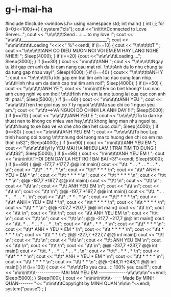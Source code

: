 # g-i-mai-ha
#include <iostream>
#include <windows.h>
using namespace std;
int main()
{
    int i,j;
    for (i=0;i<=100;i++) {
        system("cls");
        cout <<"\n\t\t\tConnected to Love Server...";
        cout << "\n\n\t\t\tSend ...::... to my love !";
        cout << "\n\n\t\t__________________________________________";
        cout << "\n\n\n\t\t\t\tLoading   "<<i<<" %"<<endl;
    if (i==10) { cout << "\n\n\t\t\tT            " ;
                    cout <<"\n\n\n\t\tANH CO DIEU MUON NOI VOI EM.EM HAY LANG NGHE NHE!!!   ";
                    Sleep(4000);          }
                    if (i==20) {cout <<"\n\n\n\t\tLoading....";
                    Sleep(3000); }
    if (i==30) {
        cout << "\n\n\t\t\tANH                    ";
        cout << "\n\n\n\t\tNgay tu khi gap em anh da bi cam nang cau mat roi. \n\t\tAnh da lo nhu chung ta da tung gap nhau vay!";
        Sleep(4000);
    }
    if (i==40) {
        cout<< "\n\n\t\t\tANH   Y                  ";
        cout << "\n\n\n\t\tTu khi gap em trai tim anh luc nao cung loan nhip. \n\t\tHinh nhu em da danh cap trai tim anh roi!";
        Sleep(4000);
    }
    if (i==50) {
        cout << "\n\n\t\t\tANH   YE               ";
        cout << "\n\n\n\t\tEm co biet khong? Luc nao anh cung nghi ve em thoi! \n\t\tHinh nhu em la me tuong lai cua cac con anh thi phai.";
        Sleep(5000);
    }
    if (i==60) {
        cout << "\n\n\t\t\tANH    YEU            ";
        cout << "\n\n\n\t\tTren the gioi nay co 7 ty nguoi \n\t\tMa sao chi co 1 nguoi yeu em.";
        cout << "\n\t\t==>VA NGUOI DO CHINH LA ANH DAY !!!";
        Sleep(5000);
    }
    if (i==70) {
        cout << "\n\n\t\t\tANH    YEU    E       ";
        cout << "\n\n\n\t\tTo la dan ky thuat nen to khong co nhieu van hay,\n\t\t khong lang man nhu nguoi ta. \n\t\tNhung to se bao ve va che cho den het cuoc doi!";
        Sleep(4000);
    }
    if (i==80) {
        cout << "\n\n\t\t\tANH    YEU    EM       ";
        cout << "\n\n\n\t\tTo hoc Lap trinh huong doi tuong \n\t\tnhung doi tuong ma to huong den chi co em ma thoi!  \nS2";
        Sleep(4000);
    }
    if (i==90) {
        cout << "\n\n\t\t\tANH    YEU    EM       ";
        cout << "\n\n\n\t\tHyHy YEU MAI HA NHIEU LAM ! TRAI TIM TO DUNG !  \n\t\tS2";
        Sleep(5000);
    }
    if (i==98) {
        cout << "\n\n\t\t\tANH    YEU    EM   !    ";
        cout << "\n\n\n\t\tTHOI DEN DAY LA HET ROI! BAI BAI <3!"<<endl;
        Sleep(5000);
    }
    if (i==99) {
	@@ -177,7 +177,7 @@ int main()
                cout << "\t\t. * .     . * .                       . * .     . * .                   \n";
               cout <<  "\t\t*     .       *                     *       .       *                 \n";
                cout << "\t\t*             *                      *              *                   \n";
                cout << "\t\t*   ANH        *     YEU               *    EM   *                    \n";
                cout << "\t\t  *        *                            *        *                     \n";
                cout << "\t\t    *    *                                *    *                      \n";
                cout << "\t\t       *                                     *                         \n";
	@@ -187,7 +187,7 @@ int main()
                cout << "\t\t                                                                       \n";
                cout << "\t\t                                                                       \n";
                cout << "\t\t                                                                       \n";
                cout << "\t\t     ANH             YEU                          EM                           \n";
                cout << "\t\t                                                                       \n";
                cout << "\t\t                                                                       \n";
                cout << "\t\t                                                                       \n";
	@@ -197,7 +197,7 @@ int main()
                cout << "\t\t. * .     . * .                       . * .     . * .                   \n";
               cout <<  "\t\t*     .       *                     *       .       *                 \n";
                cout << "\t\t*             *                      *              *                   \n";
                cout << "\t\t*   ANH        *     YEU               *    EM   *                    \n";
                cout << "\t\t  *        *                            *        *                     \n";
                cout << "\t\t    *    *                                *    *                      \n";
                cout << "\t\t       *                                     *                         \n";
	@@ -207,7 +207,7 @@ int main()
                cout << "\t\t                                                                       \n";
                cout << "\t\t                                                                       \n";
                cout << "\t\t                                                                       \n";
                cout << "\t\t     ANH             YEU                          EM                           \n";
                cout << "\t\t                                                                       \n";
                cout << "\t\t                                                                       \n";
                cout << "\t\t                                                                       \n";
	@@ -217,7 +217,7 @@ int main()
                cout << "\t\t. * .     . * .                       . * .     . * .                   \n";
                cout <<  "\t\t*     .       *                     *       .       *                 \n";
                cout << "\t\t*              *                     *              *                   \n";
                cout << "\t\t*   ANH        *     YEU               *    EM     *                    \n";
                cout << "\t\t  *        *                            *        *                     \n";
                cout << "\t\t    *    *                                *    *                      \n";
                cout << "\t\t       *                                     *                         \n";
	@@ -227,7 +227,7 @@ int main()
                cout << "\t\t                                                                       \n";
                cout << "\t\t                                                                       \n";
                cout << "\t\t                                                                       \n";
                cout << "\t\t     ANH             YEU                          EM                           \n";
                cout << "\t\t                                                                       \n";
                cout << "\t\t                                                                       \n";
                cout << "\t\t                                                                       \n";
	@@ -237,7 +237,7 @@ int main()
                cout << "\t\t. * .     . * .                       . * .     . * .                   \n";
                cout <<  "\t\t*     .       *                     *       .       *                 \n";
                cout << "\t\t*              *                     *              *                   \n";
                cout << "\t\t*   ANH        *     YEU               *    EM   *                    \n";
                cout << "\t\t  *        *                            *        *                     \n";
                cout << "\t\t    *    *                                *    *                      \n";
                cout << "\t\t       *                                     *                         \n";
	@@ -248,11 +248,11 @@ int main()
    }
    if (i==100) {
        cout << "\n\n\t\tTo yeu cau.. ::  100% yeu cau!!!";
        cout << "\n\n\n\t\t\t------------ MAI MAI YEU EM --------------\n\n\n\n\n"<<endl;
        Sleep(5000);
    }
    Sleep(100);
    }
    cout << "\n\n\n\n\t\t\t------Made By MINH QUAN-------    "<< "\n\n\t\t\tCopyright by MINH QUAN   \n\n\n "<<endl;
    system("pause") ;
}
